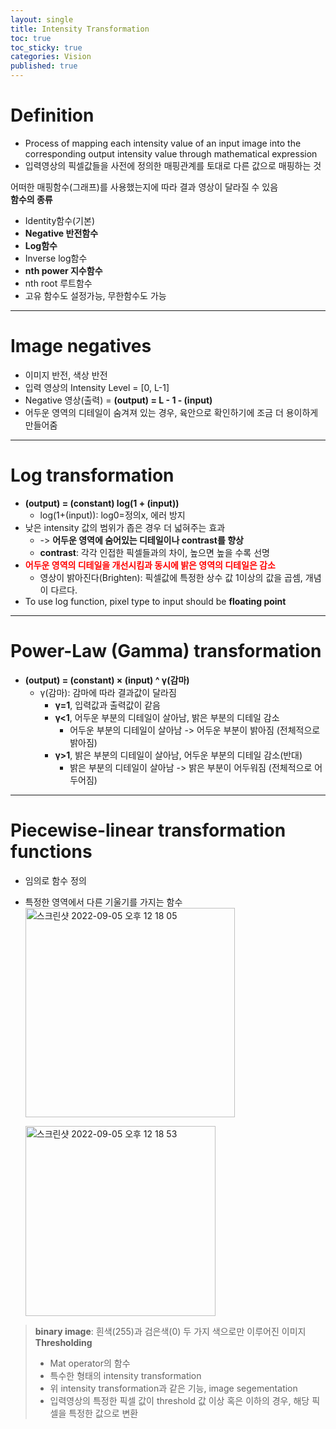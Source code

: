 ```yaml
---
layout: single
title: Intensity Transformation
toc: true
toc_sticky: true
categories: Vision
published: true
---
```


# Definition
* Process of mapping each intensity value of an input image into the corresponding output intensity value through mathematical expression
* 입력영상의 픽셀값들을 사전에 정의한 매핑관계를 토대로 다른 값으로 매핑하는 것

어떠한 매핑함수(그래프)를 사용했는지에 따라 결과 영상이 달라질 수 있음<br/>
**함수의 종류**
* Identity함수(기본)
* **Negative 반전함수**
* **Log함수**
* Inverse log함수
* **nth power 지수함수**
* nth root 루트함수
* 고유 함수도 설정가능, 무한함수도 가능

--------------

# Image negatives
* 이미지 반전, 색상 반전
* 입력 영상의 Intensity Level = [0, L-1] 
* Negative 영상(출력) = **(output) = L - 1 - (input)**
* 어두운 영역의 디테일이 숨겨져 있는 경우, 육안으로 확인하기에 조금 더 용이하게 만들어줌

--------------

# Log transformation
* **(output) = (constant) log(1 + (input))**
    * log(1+(input)): log0=정의x, 에러 방지
* 낮은 intensity 값의 범위가 좁은 경우 더 넓혀주는 효과
    * -> **어두운 영역에 숨어있는 디테일이나 contrast를 향상**
    * **contrast**: 각각 인접한 픽셀들과의 차이, 높으면 높을 수록 선명
* <span style="color: red">**어두운 영역의 디테일을 개선시킴과 동시에 밝은 영역의 디테일은 감소**</span>
    * 영상이 밝아진다(Brighten): 픽셀값에 특정한 상수 값 1이상의 값을 곱셈, 개념이 다르다.
* To use log function, pixel type to input should be **floating point**

--------------

# Power-Law (Gamma) transformation
* **(output) = (constant) × (input) ^ γ(감마)**
    * γ(감마): 감마에 따라 결과값이 달라짐
       * **γ=1**, 입력값과 출력값이 같음
       * **γ<1**, 어두운 부분의 디테일이 살아남, 밝은 부분의 디테일 감소   
         * 어두운 부분의 디테일이 살아남 -> 어두운 부분이 밝아짐 (전체적으로 밝아짐)
       * **γ>1**, 밝은 부분의 디테일이 살아남, 어두운 부분의 디테일 감소(반대)
         * 밝은 부분의 디테일이 살아남 -> 밝은 부분이 어두워짐 (전체적으로 어두어짐)

--------------

# Piecewise-linear transformation functions
* 임의로 함수 정의
* 특정한 영역에서 다른 기울기를 가지는 함수<br/>
   <img width="335" alt="스크린샷 2022-09-05 오후 12 18 05" src="https://user-images.githubusercontent.com/63464299/188354319-eab753b6-0c42-4e54-8ad8-8d7b30129f27.png">
   <br/>
   
   <img width="304" alt="스크린샷 2022-09-05 오후 12 18 53" src="https://user-images.githubusercontent.com/63464299/188354350-98775a1e-9518-4021-903c-dab983b69234.png">
> **binary image**: 흰색(255)과 검은색(0) 두 가지 색으로만 이루어진 이미지<br/>
> **Thresholding** 
> * Mat operator의 함수
> * 특수한 형태의 intensity transformation
> * 위 intensity transformation과 같은 기능, image segementation
> * 입력영상의 특정한 픽셀 값이 threshold 값 이상 혹은 이하의 경우, 해당 픽셀을 특정한 값으로 변환
